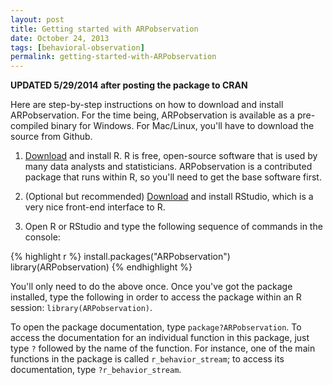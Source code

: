 ```yaml
---
layout: post
title: Getting started with ARPobservation
date: October 24, 2013
tags: [behavioral-observation]
permalink: getting-started-with-ARPobservation
---
```


**UPDATED 5/29/2014 after posting the package to CRAN**

Here are step-by-step instructions on how to download and install ARPobservation. For the time being, ARPobservation is available as a pre-compiled binary for Windows. For Mac/Linux, you'll have to download the source from Github. 

1. [Download](http://cran.us.r-project.org/) and install R. R is free, open-source software that is used by many data analysts and statisticians. ARPobservation is a contributed package that runs within R, so you'll need to get the base software first.

2. (Optional but recommended) [Download](http://www.rstudio.com/) and install RStudio, which is a very nice front-end interface to R.

3. Open R or RStudio and type the following sequence of commands in the console:

  
  {% highlight r %}
  install.packages("ARPobservation")
  library(ARPobservation)
  {% endhighlight %}

You'll only need to do the above once. Once you've got the package installed, type the following in order to access the package within an R session: `library(ARPobservation)`. 

To open the package documentation, type `package?ARPobservation`. To access the documentation for an individual function in this package, just type `?` followed by the name of the function. For instance, one of the main functions in the package is called `r_behavior_stream`; to access its documentation, type `?r_behavior_stream`.
